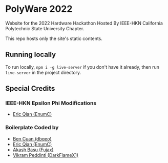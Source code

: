 # PolyWare 2022

Website for the 2022 Hardware Hackathon Hosted By IEEE-HKN California Polytechnic State University Chapter.

This repo hosts only the site's static contents.


## Running locally

To run locally, `npm i -g live-server` if you don't have it already, then run `live-server` in the project directory.


## Special Credits
### IEEE-HKN Epsilon Phi Modifications
 - [Eric Qian (EnumC)](https://github.com/EnumC)

### Boilerplate Coded by
 - [Ben Cuan (dbqeo)](https://github.com/dbqeo)
 - [Eric Qian (EnumC)](https://github.com/EnumC)
 - [Akash Basu (Fujax)](https://github.com/Fujax)
 - [Vikram Peddinti (DarkFlameX1)](https://github.com/DarkFlameX1)